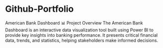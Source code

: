 # Github-Portfolio
American Bank Dashboard
📊 Project Overview
The American Bank Dashboard is an interactive data visualization tool built using Power BI to provide key insights into banking performance. It presents critical financial data, trends, and statistics, helping stakeholders make informed decisions.

